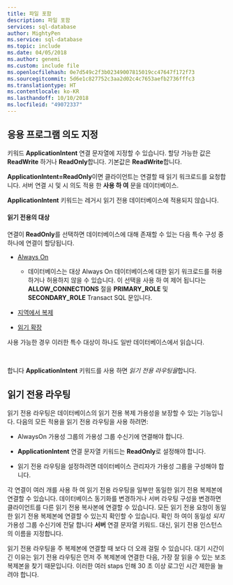 ```yaml
---
title: 파일 포함
description: 파일 포함
services: sql-database
author: MightyPen
ms.service: sql-database
ms.topic: include
ms.date: 04/05/2018
ms.author: genemi
ms.custom: include file
ms.openlocfilehash: 0e7d549c2f3b02349007815019cc47647f172f73
ms.sourcegitcommit: 5d6e1c827752c3aa2d02c4c7653aefb2736fffc3
ms.translationtype: HT
ms.contentlocale: ko-KR
ms.lasthandoff: 10/10/2018
ms.locfileid: "49072337"
---
```

## <a name="specifying-application-intent"></a>응용 프로그램 의도 지정

키워드 **ApplicationIntent** 연결 문자열에 지정할 수 있습니다. 할당 가능한 값은 **ReadWrite** 하거나 **ReadOnly**합니다. 기본값은 **ReadWrite**합니다.

**ApplicationIntent=ReadOnly**이면 클라이언트는 연결할 때 읽기 워크로드를 요청합니다. 서버 연결 시 및 시 의도 적용 한 **사용 하 여** 문을 데이터베이스.

**ApplicationIntent** 키워드는 레거시 읽기 전용 데이터베이스에 적용되지 않습니다.  


#### <a name="targets-of-readonly"></a>읽기 전용의 대상

연결이 **ReadOnly**를 선택하면 데이터베이스에 대해 존재할 수 있는 다음 특수 구성 중 하나에 연결이 할당됩니다.

- [Always On](~/database-engine/availability-groups/windows/overview-of-always-on-availability-groups-sql-server.md)
    - 데이터베이스는 대상 Always On 데이터베이스에 대한 읽기 워크로드를 허용하거나 허용하지 않을 수 있습니다. 이 선택을 사용 하 여 제어 됩니다는 **ALLOW_CONNECTIONS** 절을 **PRIMARY_ROLE** 및 **SECONDARY_ROLE** Transact SQL 문입니다.

- [지역에서 복제](https://docs.microsoft.com/azure/sql-database/sql-database-geo-replication-overview)

- [읽기 확장](https://docs.microsoft.com/azure/sql-database/sql-database-read-scale-out)

사용 가능한 경우 이러한 특수 대상이 하나도 일반 데이터베이스에서 읽습니다.

&nbsp;

합니다 **ApplicationIntent** 키워드를 사용 하면 *읽기 전용 라우팅을*합니다.


## <a name="read-only-routing"></a>읽기 전용 라우팅

읽기 전용 라우팅은 데이터베이스의 읽기 전용 복제 가용성을 보장할 수 있는 기능입니다. 다음의 모든 적용을 읽기 전용 라우팅을 사용 하려면:

- AlwaysOn 가용성 그룹의 가용성 그룹 수신기에 연결해야 합니다.

- **ApplicationIntent** 연결 문자열 키워드는 **ReadOnly**로 설정해야 합니다.

- 읽기 전용 라우팅을 설정하려면 데이터베이스 관리자가 가용성 그룹을 구성해야 합니다.

각 연결이 여러 개를 사용 하 여 읽기 전용 라우팅을 일부만 동일한 읽기 전용 복제본에 연결할 수 있습니다. 데이터베이스 동기화를 변경하거나 서버 라우팅 구성을 변경하면 클라이언트를 다른 읽기 전용 복사본에 연결할 수 있습니다. 모든 읽기 전용 요청이 동일한 읽기 전용 복제본에 연결할 수 있는지 확인할 수 있습니다. 확인 하 여이 동일성 *되지* 가용성 그룹 수신기에 전달 합니다 **서버** 연결 문자열 키워드. 대신, 읽기 전용 인스턴스의 이름을 지정합니다.

읽기 전용 라우팅을 주 복제본에 연결할 때 보다 더 오래 걸릴 수 있습니다. 대기 시간이 긴 이유는 읽기 전용 라우팅은 먼저 주 복제본에 연결한 다음, 가장 잘 읽을 수 있는 보조 복제본을 찾기 때문입니다. 이러한 여러 staps 인해 30 초 이상 로그인 시간 제한을 늘려야 합니다.


